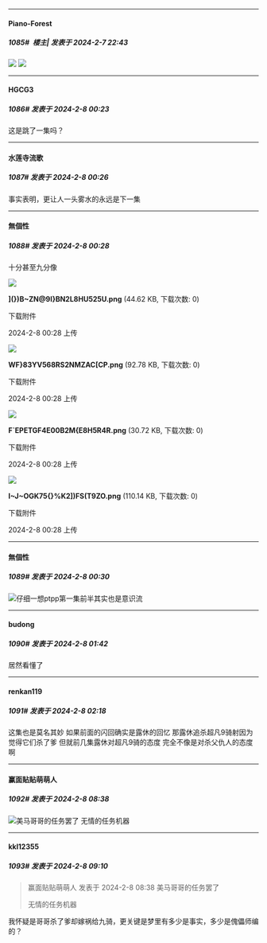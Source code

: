 
*****

####  Piano-Forest  
##### 1085#         楼主| 发表于 2024-2-7 22:43

<img src="https://p.sda1.dev/15/48b73fc9c2ea161cf51484b7e42089ab/20240207_224243.jpg" referrerpolicy="no-referrer">
<img src="https://p.sda1.dev/15/377713b113632eee636f98fa6e8ba1b2/1707304943520.jpg" referrerpolicy="no-referrer">


*****

####  HGCG3  
##### 1086#       发表于 2024-2-8 00:23

这是跳了一集吗？


*****

####  水莲寺流歌  
##### 1087#       发表于 2024-2-8 00:26

事实表明，更让人一头雾水的永远是下一集

*****

####  無個性  
##### 1088#       发表于 2024-2-8 00:28

十分甚至九分像

<img src="https://img.saraba1st.com/forum/202402/08/002826b0290kgkiw6mfk6f.png" referrerpolicy="no-referrer">

<strong>](})B~ZN@9I}BN2L8HU525U.png</strong> (44.62 KB, 下载次数: 0)

下载附件

2024-2-8 00:28 上传

<img src="https://img.saraba1st.com/forum/202402/08/002830nzfuzfpqjt5v2fug.png" referrerpolicy="no-referrer">

<strong>WF}83YV568RS2NMZAC[CP.png</strong> (92.78 KB, 下载次数: 0)

下载附件

2024-2-8 00:28 上传

<img src="https://img.saraba1st.com/forum/202402/08/002841ovxjbbkwmvjhwsbh.png" referrerpolicy="no-referrer">

<strong>F`EPETGF4E00B2M{E8H5R4R.png</strong> (30.72 KB, 下载次数: 0)

下载附件

2024-2-8 00:28 上传

<img src="https://img.saraba1st.com/forum/202402/08/002847zac1lx8o8ra684lx.png" referrerpolicy="no-referrer">

<strong>I~J~OGK75{}%K2])FS(T9ZO.png</strong> (110.14 KB, 下载次数: 0)

下载附件

2024-2-8 00:28 上传

*****

####  無個性  
##### 1089#       发表于 2024-2-8 00:30

<img src="https://static.saraba1st.com/image/smiley/face2017/067.png" referrerpolicy="no-referrer">仔细一想ptpp第一集前半其实也是意识流


*****

####  budong  
##### 1090#       发表于 2024-2-8 01:42

居然看懂了


*****

####  renkan119  
##### 1091#       发表于 2024-2-8 02:18

这集也是莫名其妙 如果前面的闪回确实是露休的回忆 那露休追杀超凡9骑射因为觉得它们杀了爹 但就前几集露休对超凡9骑的态度 完全不像是对杀父仇人的态度啊


*****

####  赢面贴贴萌萌人  
##### 1092#       发表于 2024-2-8 08:38

<img src="https://static.saraba1st.com/image/smiley/face2017/076.png" referrerpolicy="no-referrer">美马哥哥的任务罢了
无情的任务机器


*****

####  kkl12355  
##### 1093#       发表于 2024-2-8 09:10

<blockquote>赢面贴贴萌萌人 发表于 2024-2-8 08:38
美马哥哥的任务罢了

无情的任务机器</blockquote>
我怀疑是哥哥杀了爹却嫁祸给九骑，更关键是梦里有多少是事实，多少是傀儡师编的？

